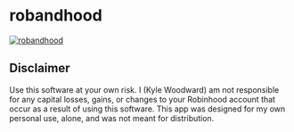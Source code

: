 # robandhood



[![robandhood](https://imgur.com/9AXRUcG.png)](https://youtu.be/F9Z5bmFVx88 "robandhood")


<h2>Disclaimer</h2>
Use this software at your own risk. I (Kyle Woodward) am not responsible for any capital losses, gains, or changes to your Robinhood account that occur as a result of using this software. This app was designed for my own personal use, alone, and was not meant for distribution.
